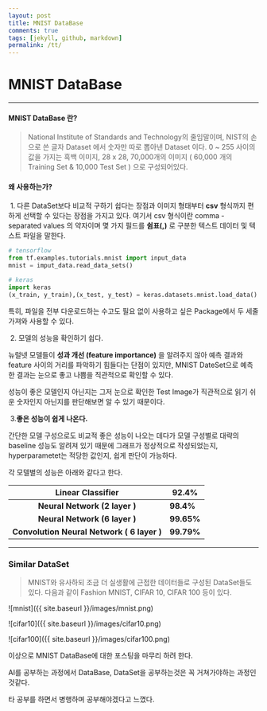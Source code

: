 ```yaml
---
layout: post
title: MNIST DataBase
comments: true
tags: [jekyll, github, markdown]
permalink: /tt/
---
```



# MNIST DataBase

---

####     MNIST DataBase 란?

>National Institute of Standards and Technology의 줄임말이며, NIST의 손으로 쓴 글자 Dataset 에서 숫자만 따로 뽑아낸 Dataset 이다. 0 ~ 255 사이의 값을 가지는 흑백 이미지, 28 x 28, 70,000개의 이미지 ( 60,000 개의 Training Set & 10,000 Test Set ) 으로 구성되어있다.



####     왜 사용하는가?

​	1. 다른 DataSet보다 비교적 구하기 쉽다는 장점과  이미지 형태부터 __csv__ 형식까지 편하게 선택할 수 있다는 장점을 가지고 있다. 여기서 csv 형식이란 comma - separated values 의 약자이며 몇 가지 필드를 __쉼표(,)__ 로 구분한 텍스트 데이터 및 텍스트 파일을 말한다.



```python
# tensorflow
from tf.examples.tutorials.mnist import input_data
mnist = imput_data.read_data_sets()

# keras
import keras
(x_train, y_train),(x_test, y_test) = keras.datasets.mnist.load_data()
```

특히, 파일을 전부 다운로드하는 수고도 필요 없이 사용하고 싶은 Package에서 두 세줄 가져와 사용할 수 있다.



​ 2. 모델의 성능을 확인하기 쉽다.

뉴럴넷 모델들이 __성과 개선 (feature importance)__ 을 알려주지 않아 예측 결과와 feature 사이의 거리를 파악하기 힘들다는 단점이 있지만, MNIST DateSet으로 예측한 결과는 눈으로 좋고 나쁨을 직관적으로 확인할 수 있다.

성능이 좋은 모델인지 아닌지는 그저 눈으로 확인한 Test Image가 직관적으로 읽기 쉬운 숫자인지 아닌지를 판단해보면 알 수 있기 때문이다.



​	3.__좋은 성능이 쉽게 나온다.__

 간단한 모델 구성으로도 비교적 좋은 성능이 나오는 데다가 모델 구성별로 대략의 baseline 성능도 알려져 있기 때문에 그래프가 정상적으로 작성되었는지, hyperparametet는 적당한 값인지, 쉽게 판단이 가능하다.

각 모델별의 성능은 아래와 같다고 한다.

|           __Linear Classifier__            | __92.4%__  |
| :----------------------------------------: | ---------- |
|       __Neural Network (2 layer )__        | __98.4%__  |
|       __Neural Network (6 layer )__        | __99.65%__ |
| __Convolution Neural Network ( 6 layer )__ | __99.79%__ |





---
 ### Similar DataSet


>MNIST와 유사하되 조금 더 실생활에 근접한 데이터들로 구성된 DataSet들도 있다. 다음과 같이 Fashion MNIST,  CIFAR 10, CIFAR 100 등이 있다.

![mnist]({{ site.baseurl }}/images/mnist.png)

![cifar10]({{ site.baseurl }}/images/cifar10.png)

![cifar100]({{ site.baseurl }}/images/cifar100.png)

이상으로 MNIST DataBase에 대한 포스팅을 마무리 하려 한다.

AI를 공부하는 과정에서 DataBase, DataSet을 공부하는것은 꼭 거쳐가야하는 과정인것같다.

타 공부를 하면서 병행하며 공부해야겠다고 느꼈다.
